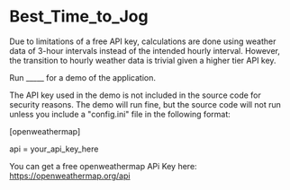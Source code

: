 # Best_Time_to_Jog

Due to limitations of a free API key, calculations are done using weather data of 3-hour intervals instead of the intended hourly interval. 
However, the transition to hourly weather data is trivial given a higher tier API key.


Run _____ for a demo of the application.

The API key used in the demo is not included in the source code for security reasons. The demo will run fine, but the source code will not run unless you include a "config.ini" file in the following format:

[openweathermap]

api = your_api_key_here

You can get a free openweathermap APi Key here: https://openweathermap.org/api
